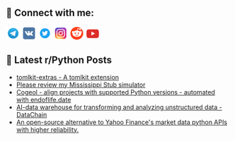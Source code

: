## 🔎 Connect with me:
[<img src="https://github.com/bullbesh/bullbesh/blob/main/images/Telegram.png" width="32" height="32" />](https://t.me/bullbesh)
[<img src="https://github.com/bullbesh/bullbesh/blob/main/images/VK.png" width="32" height="32" />](https://vk.com/bullbesh)
[<img src="https://github.com/bullbesh/bullbesh/blob/main/images/Twitter.png" width="32" height="32" />](https://twitter.com/bullbesh1)
[<img src="https://github.com/bullbesh/bullbesh/blob/main/images/Instagram.png" width="32" height="32" />](https://www.instagram.com/bullbesh)
[<img src="https://github.com/bullbesh/bullbesh/blob/main/images/Reddit.png" width="32" height="32" />](https://www.reddit.com/user/bullbesh)
[<img src="https://github.com/bullbesh/bullbesh/blob/main/images/YouTube.png" width="32" height="32" />](https://www.youtube.com/channel/UCtfjRs6uzgq5mfm8S06WTcg)

## 📕 Latest r/Python Posts
<!-- BLOG-POST-LIST:START -->
- [tomlkit-extras - A tomlkit extension](https://www.reddit.com/r/Python/comments/1lodwog/tomlkitextras_a_tomlkit_extension/)
- [Please review my Mississippi Stub simulator](https://www.reddit.com/r/Python/comments/1loddz5/please_review_my_mississippi_stub_simulator/)
- [Cogeol - align projects with supported Python versions - automated with endoflife.date](https://www.reddit.com/r/Python/comments/1lobsxz/cogeol_align_projects_with_supported_python/)
- [AI-data warehouse for transforming and analyzing unstructured data - DataChain](https://www.reddit.com/r/Python/comments/1lobcks/aidata_warehouse_for_transforming_and_analyzing/)
- [An open-source alternative to Yahoo Finance&#39;s market data python APIs with higher reliability.](https://www.reddit.com/r/Python/comments/1loaj1q/an_opensource_alternative_to_yahoo_finances/)
<!-- BLOG-POST-LIST:END -->
